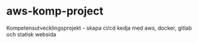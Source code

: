 # aws-komp-project

Kompetensutvecklingsprojekt - skapa ci/cd kedja med aws, docker, gitlab och statisk websida 